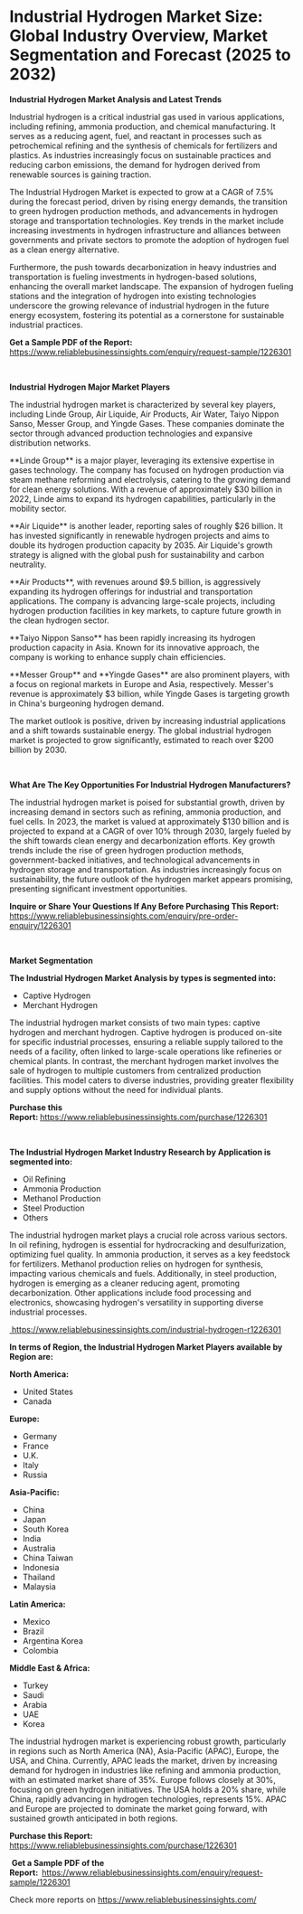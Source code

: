 <p><h1>Industrial Hydrogen Market Size: Global Industry Overview, Market Segmentation and Forecast (2025 to 2032)</h1></p><p><strong>Industrial Hydrogen Market Analysis and Latest Trends</strong></p>
<p><p>Industrial hydrogen is a critical industrial gas used in various applications, including refining, ammonia production, and chemical manufacturing. It serves as a reducing agent, fuel, and reactant in processes such as petrochemical refining and the synthesis of chemicals for fertilizers and plastics. As industries increasingly focus on sustainable practices and reducing carbon emissions, the demand for hydrogen derived from renewable sources is gaining traction.</p><p>The Industrial Hydrogen Market is expected to grow at a CAGR of 7.5% during the forecast period, driven by rising energy demands, the transition to green hydrogen production methods, and advancements in hydrogen storage and transportation technologies. Key trends in the market include increasing investments in hydrogen infrastructure and alliances between governments and private sectors to promote the adoption of hydrogen fuel as a clean energy alternative. </p><p>Furthermore, the push towards decarbonization in heavy industries and transportation is fueling investments in hydrogen-based solutions, enhancing the overall market landscape. The expansion of hydrogen fueling stations and the integration of hydrogen into existing technologies underscore the growing relevance of industrial hydrogen in the future energy ecosystem, fostering its potential as a cornerstone for sustainable industrial practices.</p></p>
<p><strong>Get a Sample PDF of the Report:&nbsp;</strong> <a href="https://www.reliablebusinessinsights.com/enquiry/request-sample/1226301?utm_campaign=60&utm_medium=2&utm_source=Github&utm_content=ia&utm_term=30012025&utm_id=industrial-hydrogen">https://www.reliablebusinessinsights.com/enquiry/request-sample/1226301</a></p>
<p>&nbsp;</p>
<p><strong>Industrial Hydrogen Major Market Players</strong></p>
<p><p>The industrial hydrogen market is characterized by several key players, including Linde Group, Air Liquide, Air Products, Air Water, Taiyo Nippon Sanso, Messer Group, and Yingde Gases. These companies dominate the sector through advanced production technologies and expansive distribution networks.</p><p>**Linde Group** is a major player, leveraging its extensive expertise in gases technology. The company has focused on hydrogen production via steam methane reforming and electrolysis, catering to the growing demand for clean energy solutions. With a revenue of approximately $30 billion in 2022, Linde aims to expand its hydrogen capabilities, particularly in the mobility sector.</p><p>**Air Liquide** is another leader, reporting sales of roughly $26 billion. It has invested significantly in renewable hydrogen projects and aims to double its hydrogen production capacity by 2035. Air Liquide's growth strategy is aligned with the global push for sustainability and carbon neutrality.</p><p>**Air Products**, with revenues around $9.5 billion, is aggressively expanding its hydrogen offerings for industrial and transportation applications. The company is advancing large-scale projects, including hydrogen production facilities in key markets, to capture future growth in the clean hydrogen sector.</p><p>**Taiyo Nippon Sanso** has been rapidly increasing its hydrogen production capacity in Asia. Known for its innovative approach, the company is working to enhance supply chain efficiencies.</p><p>**Messer Group** and **Yingde Gases** are also prominent players, with a focus on regional markets in Europe and Asia, respectively. Messer's revenue is approximately $3 billion, while Yingde Gases is targeting growth in China's burgeoning hydrogen demand.</p><p>The market outlook is positive, driven by increasing industrial applications and a shift towards sustainable energy. The global industrial hydrogen market is projected to grow significantly, estimated to reach over $200 billion by 2030.</p></p>
<p>&nbsp;</p>
<p><strong>What Are The Key Opportunities For Industrial Hydrogen Manufacturers?</strong></p>
<p><p>The industrial hydrogen market is poised for substantial growth, driven by increasing demand in sectors such as refining, ammonia production, and fuel cells. In 2023, the market is valued at approximately $130 billion and is projected to expand at a CAGR of over 10% through 2030, largely fueled by the shift towards clean energy and decarbonization efforts. Key growth trends include the rise of green hydrogen production methods, government-backed initiatives, and technological advancements in hydrogen storage and transportation. As industries increasingly focus on sustainability, the future outlook of the hydrogen market appears promising, presenting significant investment opportunities.</p></p>
<p><strong>Inquire or Share Your Questions If Any Before Purchasing This Report:</strong> <a href="https://www.reliablebusinessinsights.com/enquiry/pre-order-enquiry/1226301?utm_campaign=60&utm_medium=2&utm_source=Github&utm_content=ia&utm_term=30012025&utm_id=industrial-hydrogen">https://www.reliablebusinessinsights.com/enquiry/pre-order-enquiry/1226301</a></p>
<p>&nbsp;</p>
<p><strong>Market Segmentation</strong></p>
<p><strong>The Industrial Hydrogen Market Analysis by types is segmented into:</strong></p>
<p><ul><li>Captive Hydrogen</li><li>Merchant Hydrogen</li></ul></p>
<p><p>The industrial hydrogen market consists of two main types: captive hydrogen and merchant hydrogen. Captive hydrogen is produced on-site for specific industrial processes, ensuring a reliable supply tailored to the needs of a facility, often linked to large-scale operations like refineries or chemical plants. In contrast, the merchant hydrogen market involves the sale of hydrogen to multiple customers from centralized production facilities. This model caters to diverse industries, providing greater flexibility and supply options without the need for individual plants.</p></p>
<p><strong>Purchase this Report:&nbsp;</strong><a href="https://www.reliablebusinessinsights.com/purchase/1226301?utm_campaign=60&utm_medium=2&utm_source=Github&utm_content=ia&utm_term=30012025&utm_id=industrial-hydrogen">https://www.reliablebusinessinsights.com/purchase/1226301</a></p>
<p>&nbsp;</p>
<p><strong>The Industrial Hydrogen Market Industry Research by Application is segmented into:</strong></p>
<p><ul><li>Oil Refining</li><li>Ammonia Production</li><li>Methanol Production</li><li>Steel Production</li><li>Others</li></ul></p>
<p><p>The industrial hydrogen market plays a crucial role across various sectors. In oil refining, hydrogen is essential for hydrocracking and desulfurization, optimizing fuel quality. In ammonia production, it serves as a key feedstock for fertilizers. Methanol production relies on hydrogen for synthesis, impacting various chemicals and fuels. Additionally, in steel production, hydrogen is emerging as a cleaner reducing agent, promoting decarbonization. Other applications include food processing and electronics, showcasing hydrogen's versatility in supporting diverse industrial processes.</p></p>
<p><a href="https://www.reliablebusinessinsights.com/industrial-hydrogen-r1226301?utm_campaign=60&utm_medium=2&utm_source=Github&utm_content=ia&utm_term=30012025&utm_id=industrial-hydrogen">&nbsp;https://www.reliablebusinessinsights.com/industrial-hydrogen-r1226301</a></p>
<p><strong>In terms of Region, the Industrial Hydrogen Market Players available by Region are:</strong></p>
<p>
    <p> <strong> North America: </strong>
        <ul>
            <li>United States</li>
            <li>Canada</li>
        </ul>
        </p> 
    <p> <strong> Europe: </strong>
        <ul>
            <li>Germany</li>
            <li>France</li>
            <li>U.K.</li>
            <li>Italy</li>
            <li>Russia</li>
        </ul>
        </p> 
    <p> <strong> Asia-Pacific: </strong>
        <ul>
            <li>China</li>
            <li>Japan</li>
            <li>South Korea</li>
            <li>India</li>
            <li>Australia</li>
            <li>China Taiwan</li>
            <li>Indonesia</li>
            <li>Thailand</li>
            <li>Malaysia</li>
        </ul>
        </p> 
    <p> <strong> Latin America: </strong>
        <ul>
            <li>Mexico</li>
            <li>Brazil</li>
            <li>Argentina Korea</li>
            <li>Colombia</li>
        </ul>
        </p> 
    <p> <strong> Middle East & Africa: </strong>
        <ul>
            <li>Turkey</li>
            <li>Saudi</li>
            <li>Arabia</li>
            <li>UAE</li>
            <li>Korea</li>
        </ul>
    </p>
    </p>
<p><p>The industrial hydrogen market is experiencing robust growth, particularly in regions such as North America (NA), Asia-Pacific (APAC), Europe, the USA, and China. Currently, APAC leads the market, driven by increasing demand for hydrogen in industries like refining and ammonia production, with an estimated market share of 35%. Europe follows closely at 30%, focusing on green hydrogen initiatives. The USA holds a 20% share, while China, rapidly advancing in hydrogen technologies, represents 15%. APAC and Europe are projected to dominate the market going forward, with sustained growth anticipated in both regions.</p></p>
<p><strong>Purchase this Report: </strong><a href="https://www.reliablebusinessinsights.com/purchase/1226301?utm_campaign=60&utm_medium=2&utm_source=Github&utm_content=ia&utm_term=30012025&utm_id=industrial-hydrogen">https://www.reliablebusinessinsights.com/purchase/1226301</a></p>
<p>&nbsp;<strong>Get a Sample PDF of the Report:&nbsp;&nbsp;</strong><a href="https://www.reliablebusinessinsights.com/enquiry/request-sample/1226301?utm_campaign=60&utm_medium=2&utm_source=Github&utm_content=ia&utm_term=30012025&utm_id=industrial-hydrogen">https://www.reliablebusinessinsights.com/enquiry/request-sample/1226301</a></p>
<p><strong></strong></p>
<p>Check more reports on <a href="https://www.reliablebusinessinsights.com/?utm_campaign=60&utm_medium=2&utm_source=Github&utm_content=ia&utm_term=30012025&utm_id=industrial-hydrogen">https://www.reliablebusinessinsights.com/</a></p>